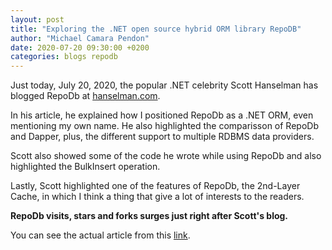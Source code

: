 ```yaml
---
layout: post
title: "Exploring the .NET open source hybrid ORM library RepoDB"
author: "Michael Camara Pendon"
date: 2020-07-20 09:30:00 +0200
categories: blogs repodb
---
```


Just today, July 20, 2020, the popular .NET celebrity Scott Hanselman has blogged RepoDb at [hanselman.com](https://www.hanselman.com/).

In his article, he explained how I positioned RepoDb as a .NET ORM, even mentioning my own name. He also highlighted the comparisson of RepoDb and Dapper, plus, the different support to multiple RDBMS data providers.

Scott also showed some of the code he wrote while using RepoDb and also highlighted the BulkInsert operation.

Lastly, Scott highlighted one of the features of RepoDb, the 2nd-Layer Cache, in which I think a thing that give a lot of interests to the readers.

**RepoDb visits, stars and forks surges just right after Scott's blog.**

You can see the actual article from this [link](https://www.hanselman.com/blog/ExploringTheNETOpenSourceHybridORMLibraryRepoDB.aspx).
